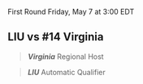 First Round
Friday, May 7 at 3:00 EDT
## LIU vs #14 Virginia

> ***Virginia***
> Regional Host

> ***LIU***
> Automatic Qualifier